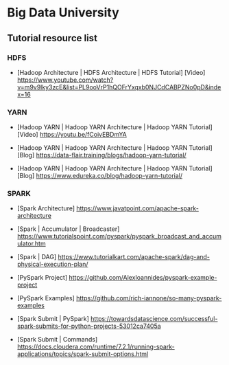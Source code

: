 # Big Data University

## Tutorial resource list

### HDFS
- [Hadoop Architecture | HDFS Architecture | HDFS Tutorial] [Video]
  https://www.youtube.com/watch?v=m9v9lky3zcE&list=PL9ooVrP1hQOFrYxqxb0NJCdCABPZNo0pD&index=16

### YARN
 - [Hadoop YARN | Hadoop YARN Architecture | Hadoop YARN Tutorial] [Video]
  https://youtu.be/fCoivEBDmYA
  
 - [Hadoop YARN | Hadoop YARN Architecture | Hadoop YARN Tutorial] [Blog]
  https://data-flair.training/blogs/hadoop-yarn-tutorial/
  
 - [Hadoop YARN | Hadoop YARN Architecture | Hadoop YARN Tutorial] [Blog]
  https://www.edureka.co/blog/hadoop-yarn-tutorial/
  
### SPARK

- [Spark Architecture] 
https://www.javatpoint.com/apache-spark-architecture

- [Spark | Accumulator | Broadcaster]
https://www.tutorialspoint.com/pyspark/pyspark_broadcast_and_accumulator.htm

- [Spark | DAG]
https://www.tutorialkart.com/apache-spark/dag-and-physical-execution-plan/

- [PySpark Project] 
https://github.com/AlexIoannides/pyspark-example-project

- [PySpark Examples]
https://github.com/rich-iannone/so-many-pyspark-examples

- [Spark Submit | PySpark]
https://towardsdatascience.com/successful-spark-submits-for-python-projects-53012ca7405a

- [Spark Submit | Commands]
https://docs.cloudera.com/runtime/7.2.1/running-spark-applications/topics/spark-submit-options.html
  
